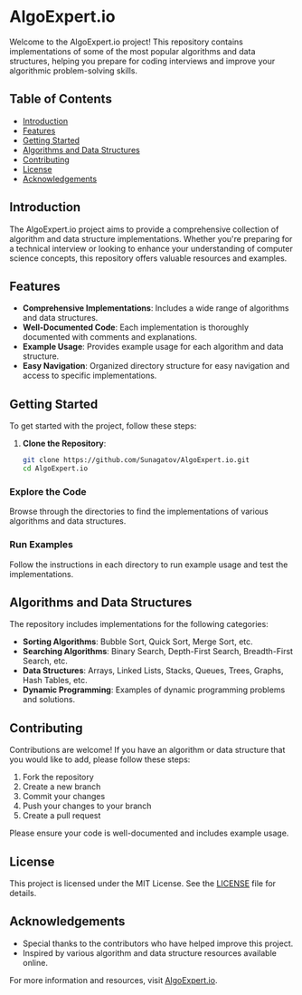 # AlgoExpert.io

Welcome to the AlgoExpert.io project! This repository contains implementations of some of the most popular algorithms and data structures, helping you prepare for coding interviews and improve your algorithmic problem-solving skills.

## Table of Contents
- [Introduction](#introduction)
- [Features](#features)
- [Getting Started](#getting-started)
- [Algorithms and Data Structures](#algorithms-and-data-structures)
- [Contributing](#contributing)
- [License](#license)
- [Acknowledgements](#acknowledgements)

## Introduction
The AlgoExpert.io project aims to provide a comprehensive collection of algorithm and data structure implementations. Whether you're preparing for a technical interview or looking to enhance your understanding of computer science concepts, this repository offers valuable resources and examples.

## Features
- **Comprehensive Implementations**: Includes a wide range of algorithms and data structures.
- **Well-Documented Code**: Each implementation is thoroughly documented with comments and explanations.
- **Example Usage**: Provides example usage for each algorithm and data structure.
- **Easy Navigation**: Organized directory structure for easy navigation and access to specific implementations.

## Getting Started
To get started with the project, follow these steps:

1. **Clone the Repository**:
   ```bash
   git clone https://github.com/Sunagatov/AlgoExpert.io.git
   cd AlgoExpert.io
### Explore the Code
Browse through the directories to find the implementations of various algorithms and data structures.

### Run Examples
Follow the instructions in each directory to run example usage and test the implementations.

## Algorithms and Data Structures
The repository includes implementations for the following categories:

- **Sorting Algorithms**: Bubble Sort, Quick Sort, Merge Sort, etc.
- **Searching Algorithms**: Binary Search, Depth-First Search, Breadth-First Search, etc.
- **Data Structures**: Arrays, Linked Lists, Stacks, Queues, Trees, Graphs, Hash Tables, etc.
- **Dynamic Programming**: Examples of dynamic programming problems and solutions.

## Contributing
Contributions are welcome! If you have an algorithm or data structure that you would like to add, please follow these steps:

1. Fork the repository
2. Create a new branch
3. Commit your changes
4. Push your changes to your branch
5. Create a pull request

Please ensure your code is well-documented and includes example usage.

## License
This project is licensed under the MIT License. See the [LICENSE](LICENSE) file for details.

## Acknowledgements
- Special thanks to the contributors who have helped improve this project.
- Inspired by various algorithm and data structure resources available online.

For more information and resources, visit [AlgoExpert.io](https://github.com/Sunagatov/AlgoExpert.io).
